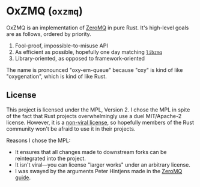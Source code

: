 # OxZMQ (`oxzmq`)

OxZMQ is an implementation of [ZeroMQ][zmq] in pure Rust. It's high-level goals are as follows, ordered by priority.

1. Fool-proof, impossible-to-misuse API
2. As efficient as possible, hopefully one day matching [`libzmq`][libzmq]
3. Library-oriented, as opposed to framework-oriented

The name is pronounced "oxy-em-queue" because "oxy" is kind of like "oxygenation", which is kind of like Rust. 

[zmq]: https://zeromq.org/
[libzmq]: https://github.com/zeromq/libzmq

## License
This project is licensed under the MPL, Version 2. I chose the MPL in spite of the fact that Rust projects overwhelmingly use a duel MIT/Apache-2 license. However, it is a [non-viral license][virality], so hopefully members of the Rust community won't be afraid to use it in their projects.

Reasons I chose the MPL:

- It ensures that all changes made to downstream forks can be reintegrated into the project.
- It isn't viral—you can license "larger works" under an arbitrary license.
- I was swayed by the arguments Peter Hintjens made in the [ZeroMQ guide][zmq-guide].

[virality]: https://www.mozilla.org/en-US/MPL/2.0/FAQ/#virality
[zmq-guide]: http://zguide.zeromq.org/page:all#Chapter-The-ZeroMQ-Community